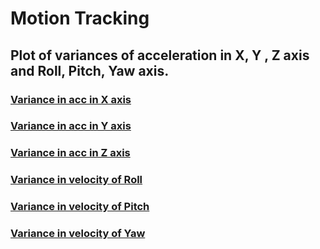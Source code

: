 # Motion Tracking

## Plot of variances of acceleration in X, Y , Z axis and Roll, Pitch, Yaw axis.

### [Variance in acc in X axis](https://github.com/Praj390/ECE6310_Computer_Vision/blob/master/Motion%20Tracking/varx.jpg)

### [Variance in acc in Y axis](https://github.com/Praj390/ECE6310_Computer_Vision/blob/master/Motion%20Tracking/vary.jpg)

### [Variance in acc in Z axis](https://github.com/Praj390/ECE6310_Computer_Vision/blob/master/Motion%20Tracking/varz.jpg)

### [Variance in velocity of Roll](https://github.com/Praj390/ECE6310_Computer_Vision/blob/master/Motion%20Tracking/varroll.jpg)

### [Variance in velocity of Pitch](https://github.com/Praj390/ECE6310_Computer_Vision/blob/master/Motion%20Tracking/varpitch.jpg)

### [Variance in velocity of Yaw](https://github.com/Praj390/ECE6310_Computer_Vision/blob/master/Motion%20Tracking/vargamma.jpg) 